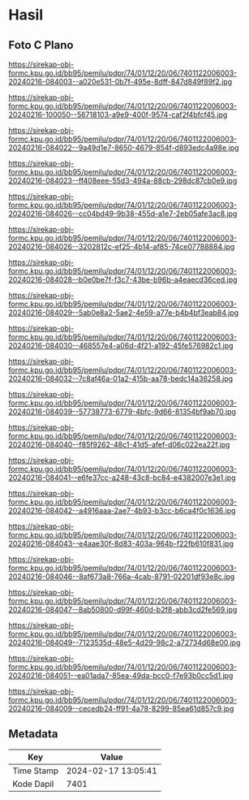# Hasil

## Foto C Plano

https://sirekap-obj-formc.kpu.go.id/bb95/pemilu/pdpr/74/01/12/20/06/7401122006003-20240216-084003--a020e531-0b7f-495e-8dff-847d849f89f2.jpg

https://sirekap-obj-formc.kpu.go.id/bb95/pemilu/pdpr/74/01/12/20/06/7401122006003-20240216-100050--56718103-a9e9-400f-9574-caf2f4bfcf45.jpg

https://sirekap-obj-formc.kpu.go.id/bb95/pemilu/pdpr/74/01/12/20/06/7401122006003-20240216-084022--9a49d1e7-8650-4679-854f-d893edc4a98e.jpg

https://sirekap-obj-formc.kpu.go.id/bb95/pemilu/pdpr/74/01/12/20/06/7401122006003-20240216-084023--ff408eee-55d3-494a-88cb-298dc87cb0e9.jpg

https://sirekap-obj-formc.kpu.go.id/bb95/pemilu/pdpr/74/01/12/20/06/7401122006003-20240216-084026--cc04bd49-9b38-455d-a1e7-2eb05afe3ac8.jpg

https://sirekap-obj-formc.kpu.go.id/bb95/pemilu/pdpr/74/01/12/20/06/7401122006003-20240216-084026--3202812c-ef25-4b14-af85-74ce07788884.jpg

https://sirekap-obj-formc.kpu.go.id/bb95/pemilu/pdpr/74/01/12/20/06/7401122006003-20240216-084028--b0e0be7f-f3c7-43be-b96b-a4eaecd36ced.jpg

https://sirekap-obj-formc.kpu.go.id/bb95/pemilu/pdpr/74/01/12/20/06/7401122006003-20240216-084029--5ab0e8a2-5ae2-4e59-a77e-b4b4bf3eab84.jpg

https://sirekap-obj-formc.kpu.go.id/bb95/pemilu/pdpr/74/01/12/20/06/7401122006003-20240216-084030--468557e4-a06d-4f21-a192-45fe576982c1.jpg

https://sirekap-obj-formc.kpu.go.id/bb95/pemilu/pdpr/74/01/12/20/06/7401122006003-20240216-084032--7c8af46a-01a2-415b-aa78-bedc14a36258.jpg

https://sirekap-obj-formc.kpu.go.id/bb95/pemilu/pdpr/74/01/12/20/06/7401122006003-20240216-084039--57738773-6779-4bfc-9d66-81354bf9ab70.jpg

https://sirekap-obj-formc.kpu.go.id/bb95/pemilu/pdpr/74/01/12/20/06/7401122006003-20240216-084040--f85f9262-48c1-41d5-afef-d06c022ea22f.jpg

https://sirekap-obj-formc.kpu.go.id/bb95/pemilu/pdpr/74/01/12/20/06/7401122006003-20240216-084041--e6fe37cc-a248-43c8-bc84-e4382007e3e1.jpg

https://sirekap-obj-formc.kpu.go.id/bb95/pemilu/pdpr/74/01/12/20/06/7401122006003-20240216-084042--a4916aaa-2ae7-4b93-b3cc-b6ca4f0c1636.jpg

https://sirekap-obj-formc.kpu.go.id/bb95/pemilu/pdpr/74/01/12/20/06/7401122006003-20240216-084043--e4aae30f-8d83-403a-964b-f22fb610f831.jpg

https://sirekap-obj-formc.kpu.go.id/bb95/pemilu/pdpr/74/01/12/20/06/7401122006003-20240216-084046--8af673a8-766a-4cab-8791-02201df93e8c.jpg

https://sirekap-obj-formc.kpu.go.id/bb95/pemilu/pdpr/74/01/12/20/06/7401122006003-20240216-084047--8ab50800-d99f-460d-b2f8-abb3cd2fe569.jpg

https://sirekap-obj-formc.kpu.go.id/bb95/pemilu/pdpr/74/01/12/20/06/7401122006003-20240216-084049--7123535d-48e5-4d29-98c2-a72734d68e00.jpg

https://sirekap-obj-formc.kpu.go.id/bb95/pemilu/pdpr/74/01/12/20/06/7401122006003-20240216-084051--ea01ada7-85ea-49da-bcc0-f7e93b0cc5d1.jpg

https://sirekap-obj-formc.kpu.go.id/bb95/pemilu/pdpr/74/01/12/20/06/7401122006003-20240216-084009--cecedb24-ff91-4a78-8299-85ea61d857c9.jpg


## Metadata

| Key        | Value               |
| ---------- | ------------------- |
| Time Stamp | 2024-02-17 13:05:41 |
| Kode Dapil | 7401                |



